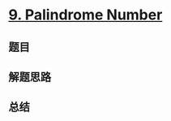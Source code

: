 # [9. Palindrome Number](https://leetcode.com/problems/palindrome-number/)

## 题目


## 解题思路


## 总结


